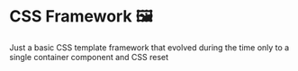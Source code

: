 # CSS Framework 🖼
Just a basic CSS template framework that evolved during the time only to a single container component and CSS reset
